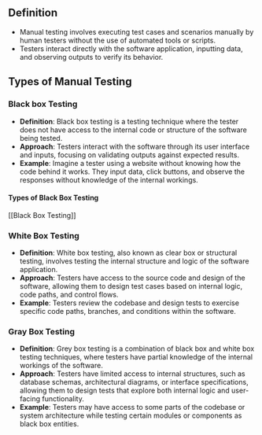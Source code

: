 ## Definition
- Manual testing involves executing test cases and scenarios manually by human testers without the use of automated tools or scripts.
- Testers interact directly with the software application, inputting data, and observing outputs to verify its behavior.

## Types of Manual Testing 
### Black box Testing 
- **Definition**: Black box testing is a testing technique where the tester does not have access to the internal code or structure of the software being tested.
- **Approach**: Testers interact with the software through its user interface and inputs, focusing on validating outputs against expected results.
- **Example**: Imagine a tester using a website without knowing how the code behind it works. They input data, click buttons, and observe the responses without knowledge of the internal workings.
#### Types of Black Box Testing
[[Black Box Testing]]
### White Box Testing
- **Definition**: White box testing, also known as clear box or structural testing, involves testing the internal structure and logic of the software application.
- **Approach**: Testers have access to the source code and design of the software, allowing them to design test cases based on internal logic, code paths, and control flows.
- **Example**: Testers review the codebase and design tests to exercise specific code paths, branches, and conditions within the software.
### Gray Box Testing 
- **Definition**: Grey box testing is a combination of black box and white box testing techniques, where testers have partial knowledge of the internal workings of the software.
- **Approach**: Testers have limited access to internal structures, such as database schemas, architectural diagrams, or interface specifications, allowing them to design tests that explore both internal logic and user-facing functionality.
- **Example**: Testers may have access to some parts of the codebase or system architecture while testing certain modules or components as black box entities.